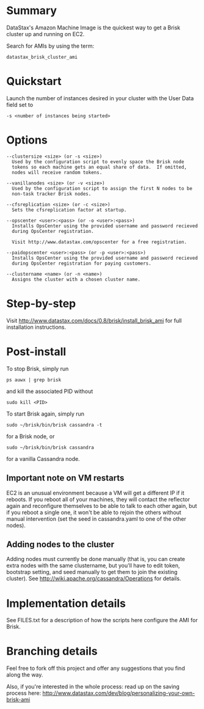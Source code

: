 Summary
=======
DataStax's Amazon Machine Image is the quickest way to get a Brisk
cluster up and running on EC2.

Search for AMIs by using the term: 

    datastax_brisk_cluster_ami


Quickstart
==========

Launch the number of instances desired in your cluster with the User
Data field set to

    -s <number of instances being started>


Options
=======

    --clustersize <size> (or -s <size>)
      Used by the configuration script to evenly space the Brisk node
      tokens so each machine gets an equal share of data.  If omitted,
      nodes will receive random tokens.

    --vanillanodes <size> (or -v <size>)
      Used by the configuration script to assign the first N nodes to be
      non-task tracker Brisk nodes.

    --cfsreplication <size> (or -c <size>)
      Sets the cfsreplication factor at startup.

    --opscenter <user>:<pass> (or -o <user>:<pass>)
      Installs OpsCenter using the provided username and password recieved
      during OpsCenter registration.
      
      Visit http://www.datastax.com/opscenter for a free registration.

    --paidopscenter <user>:<pass> (or -p <user>:<pass>)
      Installs OpsCenter using the provided username and password recieved
      during OpsCenter registration for paying customers.

    --clustername <name> (or -n <name>)
      Assigns the cluster with a chosen cluster name.


Step-by-step
============

Visit http://www.datastax.com/docs/0.8/brisk/install_brisk_ami for
full installation instructions.


Post-install
============

To stop Brisk, simply run

    ps auwx | grep brisk

and kill the associated PID without

    sudo kill <PID>

To start Brisk again, simply run

    sudo ~/brisk/bin/brisk cassandra -t

for a Brisk node, or

    sudo ~/brisk/bin/brisk cassandra

for a vanilla Cassandra node.

Important note on VM restarts
-----------------------------

EC2 is an unusual environment because a VM will get a different IP if
it reboots.  If you reboot all of your machines, they will contact the
reflector again and reconfigure themselves to be able to talk to each
other again, but if you reboot a single one, it won't be able to rejoin
the others without manual intervention (set the seed in cassandra.yaml
to one of the other nodes).

Adding nodes to the cluster
---------------------------

Adding nodes must currently be done manually (that is, you can create
extra nodes with the same clustername, but you'll have to edit
token, bootstrap setting, and seed manually to get them to join
the existing cluster).  See http://wiki.apache.org/cassandra/Operations
for details.


Implementation details
======================

See FILES.txt for a description of how the scripts here configure the
AMI for Brisk.

Branching details
=================

Feel free to fork off this project and offer any suggestions that you
find along the way.

Also, if you're interested in the whole process: read up on the saving
process here:
http://www.datastax.com/dev/blog/personalizing-your-own-brisk-ami